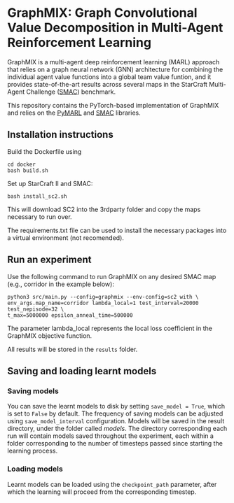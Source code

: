 # GraphMIX: Graph Convolutional Value Decomposition in Multi-Agent Reinforcement Learning

GraphMIX is a multi-agent deep reinforcement learning (MARL) approach that relies on a graph neural network (GNN) architecture for combining the individual agent value functions into a global team value funtion, and it provides state-of-the-art results across several maps in the StarCraft Multi-Agent Challenge ([SMAC](https://github.com/oxwhirl/smac)) benchmark.

This repository contains the PyTorch-based implementation of GraphMIX and relies on the [PyMARL](https://github.com/oxwhirl/pymarl) and [SMAC](https://github.com/oxwhirl/smac) libraries.

## Installation instructions

Build the Dockerfile using 
```shell
cd docker
bash build.sh
```

Set up StarCraft II and SMAC:
```shell
bash install_sc2.sh
```

This will download SC2 into the 3rdparty folder and copy the maps necessary to run over.

The requirements.txt file can be used to install the necessary packages into a virtual environment (not recomended).

## Run an experiment 

Use the following command to run GraphMIX on any desired SMAC map (e.g., corridor in the example below):

```shell
python3 src/main.py --config=graphmix --env-config=sc2 with \
env_args.map_name=corridor lambda_local=1 test_interval=20000 test_nepisode=32 \
t_max=5000000 epsilon_anneal_time=500000
```

The parameter lambda_local represents the local loss coefficient in the GraphMIX objective function.

All results will be stored in the `results` folder.

## Saving and loading learnt models

### Saving models

You can save the learnt models to disk by setting `save_model = True`, which is set to `False` by default. The frequency of saving models can be adjusted using `save_model_interval` configuration. Models will be saved in the result directory, under the folder called *models*. The directory corresponding each run will contain models saved throughout the experiment, each within a folder corresponding to the number of timesteps passed since starting the learning process.

### Loading models

Learnt models can be loaded using the `checkpoint_path` parameter, after which the learning will proceed from the corresponding timestep. 

